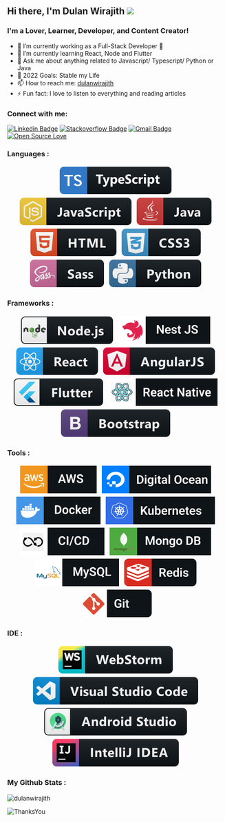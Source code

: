 ## Hi there, I'm Dulan Wirajith <img src="https://media.giphy.com/media/hvRJCLFzcasrR4ia7z/giphy.gif" width="25px">

### I'm a Lover, Learner, Developer, and Content Creator!

- 🔭 I’m currently working as a Full-Stack Developer  🥷
- 🌱 I’m currently learning React, Node and Flutter
- 💬 Ask me about anything related to Javascript/ Typescript/ Python or Java
- 🥅 2022 Goals: Stable my Life
- 📫 How to reach me: [dulanwirajith][linkedin]
- ⚡ Fun fact: I love to listen to everything and reading articles

### Connect with me:
[![Linkedin Badge](https://img.shields.io/badge/-dulanwirajith-blue?style=flat-square&logo=Linkedin&logoColor=white&link=https://www.linkedin.com/in/dulanwirajith/)](https://www.linkedin.com/in/dulanwirajith/)
[![Stackoverflow Badge](https://img.shields.io/badge/-Stackoverflow-4CA143?style=flat-square&logo=Stackoverflow&logoColor=white&link=https://stackoverflow.com/users/14838636/dulanwirajith)](https://stackoverflow.com/users/14838636/dulanwirajith)
[![Gmail Badge](https://img.shields.io/badge/-dulanwirajith1995@gmail.com-c14438?style=flat-square&logo=Gmail&logoColor=white&link=mailto:dulanwirajith1995@gmail.com)](mailto:dulanwirajith1995@gmail.com)
[![Open Source Love](https://badges.frapsoft.com/os/v2/open-source.svg?v=103)](https://github.com/dulanwirajith)

[//]: # ([![Website]&#40;https://img.shields.io/website?label=dulanwirajith.com&style=for-the-badge&url=https%3A%2F%2Fdulanwirajith.com&#41;]&#40;https://dulanwirajith.com&#41;)

### Languages :

<p align="center">
  <img src="assets\badges\Languages\typescript.svg" alt="ts" style="vertical-align:top; margin:4px">
  <img src="assets\badges\Languages\javascript.svg" alt="js" style="vertical-align:top; margin:4px">
  <img src="assets\badges\Languages\java.svg" alt="java" style="vertical-align:top; margin:4px">
  <img src="assets\badges\Languages\html.svg" alt="html" style="vertical-align:top; margin:4px">
  <img src="assets\badges\Languages\css3.svg" alt="css3" style="vertical-align:top; margin:4px">
  <img src="assets\badges\Languages\sass.svg" alt="sass" style="vertical-align:top; margin:4px">
  <img src="assets\badges\Languages\python.svg" alt="python" style="vertical-align:top; margin:4px">
</p>

### Frameworks :

<p align="center">
  <img src="assets\badges\Frameworks\nodejs.svg" alt="nodejs" style="vertical-align:top; margin:4px">     
  <img src="assets\badges\Frameworks\nestjs.svg" alt="nestjs" style="vertical-align:top; margin:4px">     
  <img src="assets\badges\Frameworks\react.svg" alt="react" style="vertical-align:top; margin:4px">
  <img src="assets\badges\Frameworks\angular.svg" alt="angularjs" style="vertical-align:top; margin:4px">
  <img src="assets\badges\Frameworks\flutter.svg" alt="flutter" style="vertical-align:top; margin:4px">
  <img src="assets\badges\Frameworks\reactnative.svg" alt="react" style="vertical-align:top; margin:4px">
  <img src="assets\badges\Frameworks\bootstrap.svg" alt="bootstrap" style="vertical-align:top; margin:4px">
</p>

### Tools :

<p align="center">
  <img src="assets\badges\Tools\aws.svg" alt="aws" style="vertical-align:top; margin:4px">
  <img src="assets\badges\Tools\digitalocean.svg" alt="digitalocean" style="vertical-align:top; margin:4px">
  <img src="assets\badges\Tools\docker.svg" alt="docker" style="vertical-align:top; margin:4px">
  <img src="assets\badges\Tools\kubernetes.svg" alt="kubernetes" style="vertical-align:top; margin:4px">
  <img src="assets\badges\Tools\cicd.svg" alt="cicd" style="vertical-align:top; margin:4px">
  <img src="assets\badges\Tools\mongodb.svg" alt="mongodb" style="vertical-align:top; margin:4px">
  <img src="assets\badges\Tools\mysql.svg" alt="mysql" style="vertical-align:top; margin:4px">
  <img src="assets\badges\Tools\redis.svg" alt="redis" style="vertical-align:top; margin:4px">
  <img src="assets\badges\Tools\git.svg" alt="git" style="vertical-align:top; margin:4px">
</p>

### IDE :

<p align="center">
  <img src="assets\badges\IDE\webstorm.svg" alt="webstorm" style="vertical-align:top; margin:4px">
  <img src="assets\badges\IDE\vscode.svg" alt="vscode" style="vertical-align:top; margin:4px">
  <img src="assets\badges\IDE\androidstudio.svg" alt="androidstudio" style="vertical-align:top; margin:4px">
  <img src="assets\badges\IDE\intellij.svg" alt="jetbrains_intellij" style="vertical-align:top; margin:4px">
</p>

### My Github Stats :

<p><img align="center" src="https://github-readme-streak-stats.herokuapp.com/?user=dulanwirajith&theme=highcontrast" alt="dulanwirajith" /></p>


![ThanksYou](https://img.shields.io/badge/🙏Thank_You_For_Spending_a_Moment_On_My_Profile,_Happy_Coding,_All_The_Very_Best-dodgerred.svg?style=for-the-badge)


[facebook]: https://www.facebook.com/dulan.wirajith
[medium]: https://medium.com/@dulanwirajith
[linkedin]: https://www.linkedin.com/in/dulan-wirajith
[hackerrank]: https://www.hackerrank.com/dulanwirajith?hr_r=1
[portfolio]: https://www.dulanwirajith.info
[upwork]: https://www.upwork.com/o/profiles/users/~010462f3cdf452b722/

